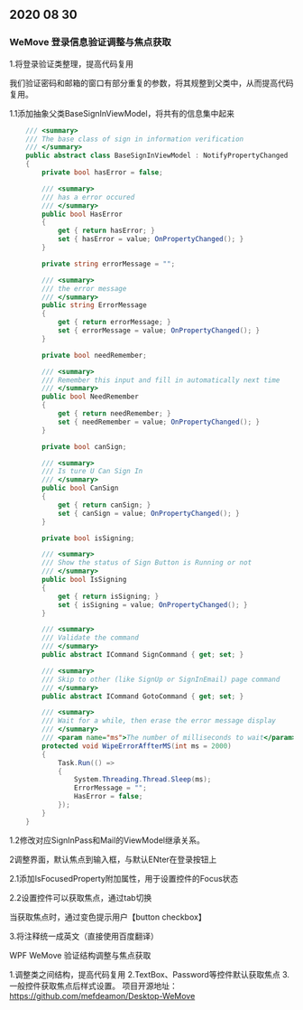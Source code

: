 ## 2020 08 30

### WeMove 登录信息验证调整与焦点获取





1.将登录验证类整理，提高代码复用

我们验证密码和邮箱的窗口有部分重复的参数，将其规整到父类中，从而提高代码复用。

1.1添加抽象父类BaseSignInViewModel，将共有的信息集中起来

```c#
	/// <summary>
    /// The base class of sign in information verification 
    /// </summary>
    public abstract class BaseSignInViewModel : NotifyPropertyChanged
    {
        private bool hasError = false;

        /// <summary>
        /// has a error occured
        /// </summary>
        public bool HasError
        {
            get { return hasError; }
            set { hasError = value; OnPropertyChanged(); }
        }

        private string errorMessage = "";

        /// <summary>
        /// the error message
        /// </summary>
        public string ErrorMessage
        {
            get { return errorMessage; }
            set { errorMessage = value; OnPropertyChanged(); }
        }

        private bool needRemember;

        /// <summary>
        /// Remember this input and fill in automatically next time
        /// </summary>
        public bool NeedRemember
        {
            get { return needRemember; }
            set { needRemember = value; OnPropertyChanged(); }
        }

        private bool canSign;

        /// <summary>
        /// Is ture U Can Sign In
        /// </summary>
        public bool CanSign
        {
            get { return canSign; }
            set { canSign = value; OnPropertyChanged(); }
        }

        private bool isSigning;

        /// <summary>
        /// Show the status of Sign Button is Running or not
        /// </summary>
        public bool IsSigning
        {
            get { return isSigning; }
            set { isSigning = value; OnPropertyChanged(); }
        }

        /// <summary>
        /// Validate the command
        /// </summary>
        public abstract ICommand SignCommand { get; set; }

        /// <summary>
        /// Skip to other (like SignUp or SignInEmail) page command
        /// </summary>
        public abstract ICommand GotoCommand { get; set; }

        /// <summary>
        /// Wait for a while, then erase the error message display
        /// </summary>
        /// <param name="ms">The number of milliseconds to wait</param>
        protected void WipeErrorAffterMS(int ms = 2000)
        {
            Task.Run(() =>
            {
                System.Threading.Thread.Sleep(ms);
                ErrorMessage = "";
                HasError = false;
            });
        }
    }
```

1.2修改对应SignInPass和Mail的ViewModel继承关系。

2调整界面，默认焦点到输入框，与默认ENter在登录按钮上

2.1添加IsFocusedProperty附加属性，用于设置控件的Focus状态

2.2设置控件可以获取焦点，通过tab切换        <Setter Property="Focusable" Value="True"/>

当获取焦点时，通过变色提示用户【button checkbox】

3.将注释统一成英文（直接使用百度翻译）





WPF WeMove 验证结构调整与焦点获取

1.调整类之间结构，提高代码复用
2.TextBox、Password等控件默认获取焦点
3.一般控件获取焦点后样式设置。
项目开源地址：https://github.com/mefdeamon/Desktop-WeMove


